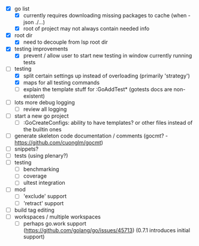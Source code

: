 - [x] go list
  - [x] currently requires downloading missing packages to cache (when -json ./...)
  - [x] root of project may not always contain needed info
- [x] root dir 
  - [x] need to decouple from lsp root dir
- [x] testing improvements
  - [x] prevent / allow user to start new testing in window currently running tests
- [ ] testing
  - [x] split certain settings up instead of overloading (primarily 'strategy')
  - [x] maps for all testing commands
  - [ ] explain the template stuff for :GoAddTest\* (gotests docs are non-existent)
- [ ] lots more debug logging
  - [ ] review all logging
- [ ] start a new go project
  - [ ] :GoCreateConfigs: ability to have templates? or other files instead of the builtin ones
- [ ] generate skeleton code documentation / comments (gocmt? - https://github.com/cuonglm/gocmt)
- [ ] snippets?
- [ ] tests (using plenary?)
- [ ] testing
  - [ ] benchmarking
  - [ ] coverage
  - [ ] ultest integration
- [ ] mod
  - [ ] 'exclude' support
  - [ ] 'retract' support
- [ ] build tag editing
- [ ] workspaces / multiple workspaces
  - [ ] perhaps go.work support (https://github.com/golang/go/issues/45713) (0.7.1 introduces initial support)

